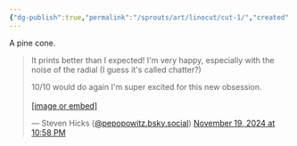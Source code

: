```yaml
---
{"dg-publish":true,"permalink":"/sprouts/art/linocut/cut-1/","created":"2025-01-06T09:36:31.696-06:00","updated":"2025-01-06T09:36:31.696-06:00"}
---
```



A pine cone.

<blockquote class="bluesky-embed" data-bluesky-uri="at://did:plc:pakbvetszecdmjn5h43nmo3n/app.bsky.feed.post/3lbe62ehzek2u" data-bluesky-cid="bafyreight4h6cfhsdn2ml2p6t6ocuwuzrvssv4wao4veqk7h4pmzpd74hq"><p lang="en">It prints better than I expected! I&#x27;m very happy, especially with the noise of the radial (I guess it&#x27;s called chatter?)

10/10 would do again I&#x27;m super excited for this new obsession.<br><br><a href="https://bsky.app/profile/did:plc:pakbvetszecdmjn5h43nmo3n/post/3lbe62ehzek2u?ref_src=embed">[image or embed]</a></p>&mdash; Steven Hicks (<a href="https://bsky.app/profile/did:plc:pakbvetszecdmjn5h43nmo3n?ref_src=embed">@pepopowitz.bsky.social</a>) <a href="https://bsky.app/profile/did:plc:pakbvetszecdmjn5h43nmo3n/post/3lbe62ehzek2u?ref_src=embed">November 19, 2024 at 10:58 PM</a></blockquote><script async src="https://embed.bsky.app/static/embed.js" charset="utf-8"></script>